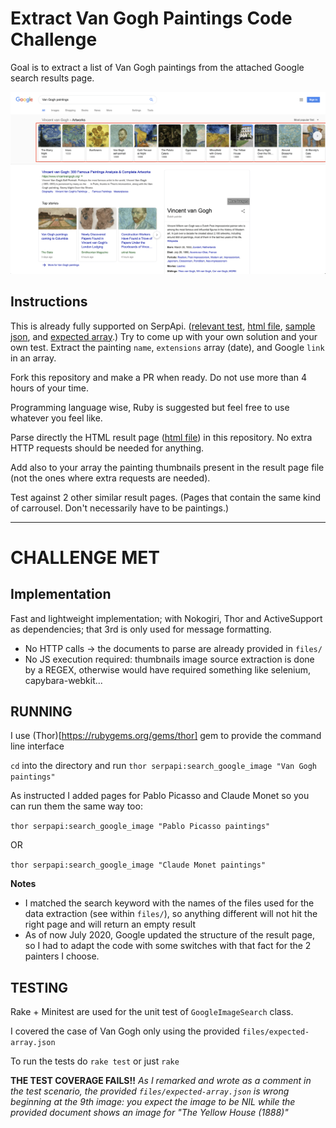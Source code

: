 # Extract Van Gogh Paintings Code Challenge

Goal is to extract a list of Van Gogh paintings from the attached Google search results page.

![Van Gogh paintings](https://github.com/serpapi/code-challenge/blob/master/files/van-gogh-paintings.png?raw=true "Van Gogh paintings")

## Instructions

This is already fully supported on SerpApi. ([relevant test], [html file], [sample json], and [expected array].)
Try to come up with your own solution and your own test.
Extract the painting `name`, `extensions` array (date), and Google `link` in an array.

Fork this repository and make a PR when ready. 
Do not use more than 4 hours of your time. 

Programming language wise, Ruby is suggested but feel free to use whatever you feel like.

Parse directly the HTML result page ([html file]) in this repository. No extra HTTP requests should be needed for anything.

[relevant test]: https://github.com/serpapi/test-knowledge-graph-desktop/blob/master/spec/knowledge_graph_claude_monet_paintings_spec.rb
[sample json]: https://raw.githubusercontent.com/serpapi/code-challenge/master/files/van-gogh-paintings.json
[html file]: https://raw.githubusercontent.com/serpapi/code-challenge/master/files/van-gogh-paintings.html
[expected array]: https://raw.githubusercontent.com/serpapi/code-challenge/master/files/expected-array.json

Add also to your array the painting thumbnails present in the result page file (not the ones where extra requests are needed). 

Test against 2 other similar result pages. (Pages that contain the same kind of carrousel. Don't necessarily have to be paintings.)

***

# CHALLENGE MET

## Implementation

Fast and lightweight implementation; with Nokogiri, Thor and ActiveSupport as dependencies; that 3rd is only used for message formatting. 

+ No HTTP calls -> the documents to parse are already provided in `files/`
+ No JS execution required: thumbnails image source extraction is done by a REGEX, otherwise would have required something like selenium, capybara-webkit...

## RUNNING

I use (Thor)[https://rubygems.org/gems/thor] gem to provide the command line interface

`cd` into the directory and run `thor serpapi:search_google_image "Van Gogh paintings"`

As instructed I added pages for Pablo Picasso and Claude Monet so you can run them the same way too:

`thor serpapi:search_google_image "Pablo Picasso paintings"`

OR

`thor serpapi:search_google_image "Claude Monet paintings"`

**Notes**

+ I matched the search keyword with the names of the files used for the data extraction (see within `files/`), so anything different will not hit the right page and will return an empty result
+ As of now July 2020, Google updated the structure of the result page, so I had to adapt the code with some switches with that fact for the 2 painters I choose.

## TESTING

Rake + Minitest are used for the unit test of `GoogleImageSearch` class. 

I covered the case of Van Gogh only using the provided `files/expected-array.json`

To run the tests do `rake test` or just `rake`

**THE TEST COVERAGE FAILS!!**
*As I remarked and wrote as a comment in the test scenario, the provided `files/expected-array.json` is wrong beginning at the 9th image: you expect the image to be NIL while the provided document shows an image for "The Yellow House (1888)"*
